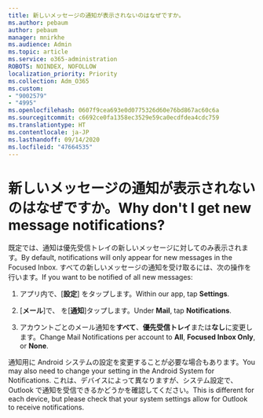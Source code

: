 ```yaml
---
title: 新しいメッセージの通知が表示されないのはなぜですか。
ms.author: pebaum
author: pebaum
manager: mnirkhe
ms.audience: Admin
ms.topic: article
ms.service: o365-administration
ROBOTS: NOINDEX, NOFOLLOW
localization_priority: Priority
ms.collection: Adm_O365
ms.custom:
- "9002579"
- "4995"
ms.openlocfilehash: 0607f9cea693e0d0775326d60e76bd867ac60c6a
ms.sourcegitcommit: c6692ce0fa1358ec3529e59ca0ecdfdea4cdc759
ms.translationtype: HT
ms.contentlocale: ja-JP
ms.lasthandoff: 09/14/2020
ms.locfileid: "47664535"
---
```

# <a name="why-dont-i-get-new-message-notifications"></a><span data-ttu-id="e8017-102">新しいメッセージの通知が表示されないのはなぜですか。</span><span class="sxs-lookup"><span data-stu-id="e8017-102">Why don't I get new message notifications?</span></span>

<span data-ttu-id="e8017-103">既定では、通知は優先受信トレイの新しいメッセージに対してのみ表示されます。</span><span class="sxs-lookup"><span data-stu-id="e8017-103">By default, notifications will only appear for new messages in the Focused Inbox.</span></span> <span data-ttu-id="e8017-104">すべての新しいメッセージの通知を受け取るには、次の操作を行います。</span><span class="sxs-lookup"><span data-stu-id="e8017-104">If you want to be notified of all new messages:</span></span>

1. <span data-ttu-id="e8017-105">アプリ内で、[**設定**] をタップします。</span><span class="sxs-lookup"><span data-stu-id="e8017-105">Within our app, tap **Settings**.</span></span>

2. <span data-ttu-id="e8017-106">[**メール**]で、 を[**通知**]タップします。</span><span class="sxs-lookup"><span data-stu-id="e8017-106">Under **Mail**, tap **Notifications**.</span></span>

3. <span data-ttu-id="e8017-107">アカウントごとのメール通知を**すべて**、**優先受信トレイ**または**なし**に変更します。</span><span class="sxs-lookup"><span data-stu-id="e8017-107">Change Mail Notifications per account to **All**, **Focused Inbox Only**, or **None**.</span></span>

<span data-ttu-id="e8017-108">通知用に Android システムの設定を変更することが必要な場合もあります。</span><span class="sxs-lookup"><span data-stu-id="e8017-108">You may also need to change your setting in the Android System for Notifications.</span></span> <span data-ttu-id="e8017-109">これは、デバイスによって異なりますが、システム設定で、Outlook で通知を受信できるかどうかを確認してください。</span><span class="sxs-lookup"><span data-stu-id="e8017-109">This is different for each device, but please check that your system settings allow for Outlook to receive notifications.</span></span>
